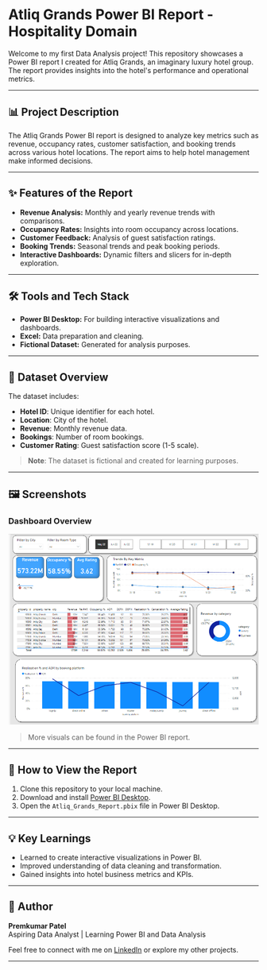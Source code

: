# Atliq Grands Power BI Report - Hospitality Domain

Welcome to my first Data Analysis project! This repository showcases a Power BI report I created for Atliq Grands, an imaginary luxury hotel group. The report provides insights into the hotel's performance and operational metrics.

---

## 📊 Project Description

The Atliq Grands Power BI report is designed to analyze key metrics such as revenue, occupancy rates, customer satisfaction, and booking trends across various hotel locations. The report aims to help hotel management make informed decisions.

---

## ✨ Features of the Report

- **Revenue Analysis:** Monthly and yearly revenue trends with comparisons.
- **Occupancy Rates:** Insights into room occupancy across locations.
- **Customer Feedback:** Analysis of guest satisfaction ratings.
- **Booking Trends:** Seasonal trends and peak booking periods.
- **Interactive Dashboards:** Dynamic filters and slicers for in-depth exploration.

---

## 🛠️ Tools and Tech Stack

- **Power BI Desktop:** For building interactive visualizations and dashboards.
- **Excel:** Data preparation and cleaning.
- **Fictional Dataset:** Generated for analysis purposes.

---

## 📁 Dataset Overview

The dataset includes:
- **Hotel ID**: Unique identifier for each hotel.
- **Location**: City of the hotel.
- **Revenue**: Monthly revenue data.
- **Bookings**: Number of room bookings.
- **Customer Rating**: Guest satisfaction score (1-5 scale).

> **Note**: The dataset is fictional and created for learning purposes.

---

## 🖼️ Screenshots

### Dashboard Overview
![Dashboard Overview](Images/dashboard_overview.png)

> More visuals can be found in the Power BI report.

---
## 🚀 How to View the Report

1. Clone this repository to your local machine.
2. Download and install [Power BI Desktop](https://powerbi.microsoft.com/).
3. Open the `Atliq_Grands_Report.pbix` file in Power BI Desktop.

---

## 💡 Key Learnings

- Learned to create interactive visualizations in Power BI.
- Improved understanding of data cleaning and transformation.
- Gained insights into hotel business metrics and KPIs.

---

## 📝 Author

**Premkumar Patel**  
Aspiring Data Analyst | Learning Power BI and Data Analysis

Feel free to connect with me on [LinkedIn](https://www.linkedin.com/in/premkumarpatel/) or explore my other projects.

---
